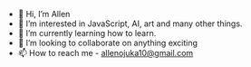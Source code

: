 - 👋 Hi, I’m Allen
- 👀 I’m interested in JavaScript, AI, art and many other things.
- 🌱 I’m currently learning how to learn.
- 💞️ I’m looking to collaborate on anything exciting
- 📫 How to reach me - allenojuka10@gmail.com

<!---
LawEyez/LawEyez is a ✨ special ✨ repository because its `README.md` (this file) appears on your GitHub profile.
You can click the Preview link to take a look at your changes.
--->
